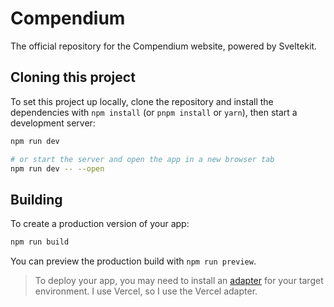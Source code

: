 # Compendium

The official repository for the Compendium website, powered by Sveltekit.

## Cloning this project

To set this project up locally, clone the repository and install the dependencies with `npm install` (or `pnpm install` or `yarn`), then start a development server:

```bash
npm run dev

# or start the server and open the app in a new browser tab
npm run dev -- --open
```

## Building

To create a production version of your app:

```bash
npm run build
```

You can preview the production build with `npm run preview`.

> To deploy your app, you may need to install an [adapter](https://kit.svelte.dev/docs/adapters) for your target environment. I use Vercel, so I use the Vercel adapter.